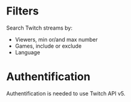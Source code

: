 # Filters

Search Twitch streams by:
 * Viewers, min or/and max number
 * Games, include or exclude
 * Language
 
 # Authentification
 
Authentification is needed to use Twitch API v5.
